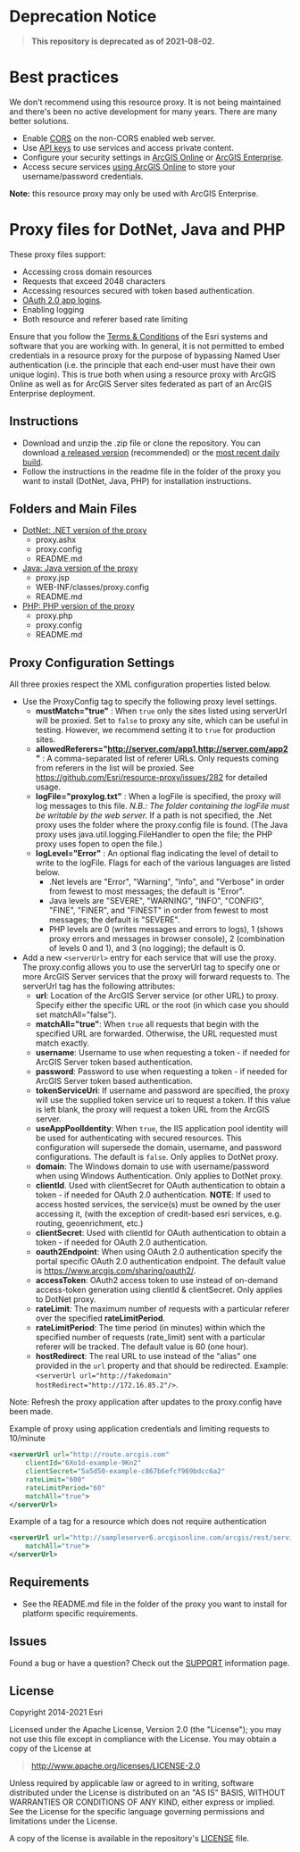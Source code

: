 # Deprecation Notice

> <b>This repository is deprecated as of 2021-08-02.</b>

# Best practices

We don't recommend using this resource proxy. It is not being maintained and there's been no active development for many years. There are many better solutions.

* Enable [CORS](http://enable-cors.org/server.html) on the non-CORS enabled web server.
* Use [API keys](https://web.archive.org/web/20210506231115/https://developers.arcgis.com/documentation/mapping-apis-and-services/security/api-keys/) to use services and access private content. 
* Configure your security settings in [ArcGIS Online](https://doc.arcgis.com/en/arcgis-online/administer/configure-security.htm) or [ArcGIS Enterprise](https://enterprise.arcgis.com/en/portal/latest/administer/windows/configure-security.htm). 
* Access secure services [using ArcGIS Online](https://doc.arcgis.com/en/arcgis-online/reference/arcgis-server-services.htm#ESRI_SECTION1_FEB0DF92DA064B6A970DFB59A18AA4C2) to store your username/password credentials. 

**Note:** this resource proxy may only be used with ArcGIS Enterprise.

# Proxy files for DotNet, Java and PHP

These proxy files support:
* Accessing cross domain resources
* Requests that exceed 2048 characters
* Accessing resources secured with token based authentication.
* [OAuth 2.0 app logins](https://developers.arcgis.com/authentication).
* Enabling logging
* Both resource and referer based rate limiting

Ensure that you follow the [Terms & Conditions](https://developers.arcgis.com/terms/) of the Esri systems and software that you are working with. In general, it is not permitted to embed credentials in a resource proxy for the purpose of bypassing Named User authentication (i.e. the principle that each end-user must have their own unique login). This is true both when using a resource proxy with ArcGIS Online as well as for ArcGIS Server sites federated as part of an ArcGIS Enterprise deployment.

## Instructions

* Download and unzip the .zip file or clone the repository. You can download [a released version](https://github.com/Esri/resource-proxy/releases) (recommended) or the [most recent daily build](https://github.com/Esri/resource-proxy/archive/master.zip).
* Follow the instructions in the readme file in the folder of the proxy you want to install (DotNet, Java, PHP) for installation instructions.

## Folders and Main Files

* [DotNet: .NET version of the proxy](DotNet/README.md)
    * proxy.ashx
    * proxy.config
    * README.md
* [Java: Java version of the proxy](Java/README.md)
    * proxy.jsp
    * WEB-INF/classes/proxy.config
    * README.md
* [PHP: PHP version of the proxy](PHP/README.md)
    * proxy.php
    * proxy.config
    * README.md

## Proxy Configuration Settings

All three proxies respect the XML configuration properties listed below.

* Use the ProxyConfig tag to specify the following proxy level settings.
    * **mustMatch="true"** : When `true` only the sites listed using serverUrl will be proxied. Set to `false` to proxy any site, which can be useful in testing. However, we recommend setting it to `true` for production sites.
    * **allowedReferers="http://server.com/app1,http://server.com/app2"** : A comma-separated list of referer URLs. Only requests coming from referers in the list will be proxied. See https://github.com/Esri/resource-proxy/issues/282 for detailed usage.
    * **logFile="proxylog.txt"** : When a logFile is specified, the proxy will log messages to this file. *N.B.: The folder containing the logFile must be writable by the web server.* If a path is not specified, the .Net proxy uses the folder where the proxy.config file is found. (The Java proxy uses java.util.logging.FileHandler to open the file; the PHP proxy uses fopen to open the file.)
    * **logLevel="Error"** : An optional flag indicating the level of detail to write to the logFile. Flags for each of the various languages are listed below.
        *  .Net levels are "Error", "Warning", "Info", and "Verbose" in order from fewest to most messages; the default is "Error".
        *  Java levels are "SEVERE", "WARNING", "INFO", "CONFIG", "FINE", "FINER", and "FINEST" in order from fewest to most messages; the default is "SEVERE".
        *  PHP levels are 0 (writes messages and errors to logs), 1 (shows proxy errors and messages in browser console), 2 (combination of levels 0 and 1), and 3 (no logging); the default is 0.
* Add a new `<serverUrl>` entry for each service that will use the proxy. The proxy.config allows you to use the serverUrl tag to specify one or more ArcGIS Server services that the proxy will forward requests to. The serverUrl tag has the following attributes:
    * **url**: Location of the ArcGIS Server service (or other URL) to proxy. Specify either the specific URL or the root (in which case you should set matchAll="false").
    * **matchAll="true"**: When `true` all requests that begin with the specified URL are forwarded. Otherwise, the URL requested must match exactly.
    * **username**: Username to use when requesting a token - if needed for ArcGIS Server token based authentication.
    * **password**: Password to use when requesting a token - if needed for ArcGIS Server token based authentication.
    * **tokenServiceUri**: If username and password are specified, the proxy will use the supplied token service uri to request a token.  If this value is left blank, the proxy will request a token URL from the ArcGIS server.
    * **useAppPoolIdentity**: When `true`, the IIS application pool identity will be used for authenticating with secured resources. This configuration will supersede the domain, username, and password configurations. The default is `false`. Only applies to DotNet proxy.
    * **domain**: The Windows domain to use with username/password when using Windows Authentication. Only applies to DotNet proxy.
    * **clientId**.  Used with clientSecret for OAuth authentication to obtain a token - if needed for OAuth 2.0 authentication. **NOTE**: If used to access hosted services, the service(s) must be owned by the user accessing it, (with the exception of credit-based esri services, e.g. routing, geoenrichment, etc.)
    * **clientSecret**: Used with clientId for OAuth authentication to obtain a token - if needed for OAuth 2.0 authentication.
    * **oauth2Endpoint**: When using OAuth 2.0 authentication specify the portal specific OAuth 2.0 authentication endpoint. The default value is https://www.arcgis.com/sharing/oauth2/.
    * **accessToken**: OAuth2 access token to use instead of on-demand access-token generation using clientId & clientSecret. Only applies to DotNet proxy.
    * **rateLimit**: The maximum number of requests with a particular referer over the specified **rateLimitPeriod**.
    * **rateLimitPeriod**: The time period (in minutes) within which the specified number of requests (rate_limit) sent with a particular referer will be tracked. The default value is 60 (one hour).
    * **hostRedirect**: The real URL to use instead of the "alias" one provided in the `url` property and that should be redirected. Example: `<serverUrl url="http://fakedomain" hostRedirect="http://172.16.85.2"/>`.

Note: Refresh the proxy application after updates to the proxy.config have been made.

Example of proxy using application credentials and limiting requests to 10/minute
```xml
<serverUrl url="http://route.arcgis.com"
    clientId="6Xo1d-example-9Kn2"
    clientSecret="5a5d50-example-c867b6efcf969bdcc6a2"
    rateLimit="600"
    rateLimitPeriod="60"
    matchAll="true">
</serverUrl>
```
Example of a tag for a resource which does not require authentication
```xml
<serverUrl url="http://sampleserver6.arcgisonline.com/arcgis/rest/services"
    matchAll="true">
</serverUrl>
```

## Requirements

* See the README.md file in the folder of the proxy you want to install for platform specific requirements.

## Issues

Found a bug or have a question? Check out the [SUPPORT](https://github.com/Esri/resource-proxy/blob/master/SUPPORT.md) information page. 

## License

Copyright 2014-2021 Esri

Licensed under the Apache License, Version 2.0 (the "License");
you may not use this file except in compliance with the License.
You may obtain a copy of the License at

> http://www.apache.org/licenses/LICENSE-2.0

Unless required by applicable law or agreed to in writing, software
distributed under the License is distributed on an "AS IS" BASIS,
WITHOUT WARRANTIES OR CONDITIONS OF ANY KIND, either express or implied.
See the License for the specific language governing permissions and
limitations under the License.

A copy of the license is available in the repository's [LICENSE](./LICENSE) file.
